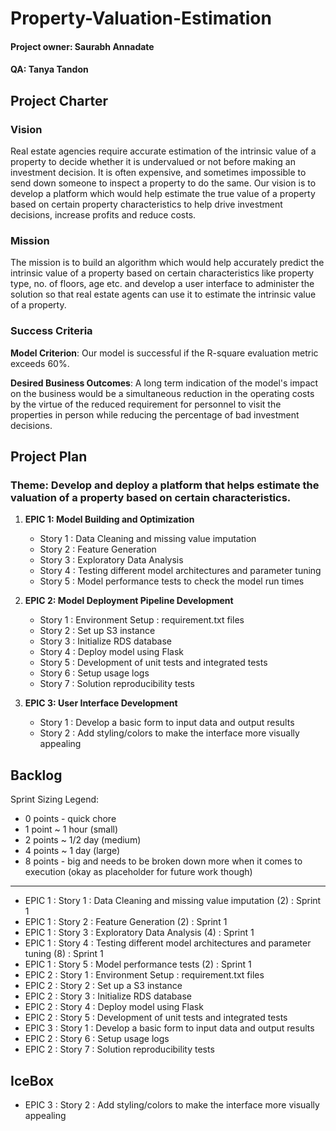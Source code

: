 # Property-Valuation-Estimation

#### Project owner: Saurabh Annadate
#### QA: Tanya Tandon 

## Project Charter

### Vision
Real estate agencies require accurate estimation of the intrinsic value of a property to decide whether it is undervalued or not before making an investment decision. It is often expensive, and sometimes impossible to send down someone to inspect a property to do the same. Our vision is to develop a platform which would help estimate the true value of a property based on certain property characteristics to help drive investment decisions, increase profits and reduce costs.


### Mission
The mission is to build an algorithm which would help accurately predict the intrinsic value of a property based on certain characteristics like property type, no. of floors, age etc. and develop a user interface to administer the solution so that real estate agents can use it to estimate the intrinsic value of a property.

### Success Criteria

**Model Criterion**: Our model is successful if the R-square evaluation metric exceeds 60%. 

**Desired Business Outcomes**: A long term indication of the model's impact on the business would be a simultaneous reduction in the operating costs by the virtue of the reduced requirement for personnel to visit the properties in person while reducing the percentage of bad investment decisions.  

## Project Plan

### Theme: Develop and deploy a platform that helps estimate the valuation of a property based on certain characteristics. 

1. __EPIC 1: Model Building and Optimization__
    * Story 1 : Data Cleaning and missing value imputation
    * Story 2 : Feature Generation
    * Story 3 : Exploratory Data Analysis
    * Story 4 : Testing different model architectures and parameter tuning
    * Story 5 : Model performance tests to check the model run times
   
2. __EPIC 2: Model Deployment Pipeline Development__
    * Story 1 : Environment Setup : requirement.txt files
    * Story 2 : Set up S3 instance
    * Story 3 : Initialize RDS database
    * Story 4 : Deploy model using Flask
    * Story 5 : Development of unit tests and integrated tests
    * Story 6 : Setup usage logs
    * Story 7 : Solution reproducibility tests
    
3. __EPIC 3: User Interface Development__
    * Story 1 : Develop a basic form to input data and output results
    * Story 2 : Add styling/colors to make the interface more visually appealing  

## Backlog

Sprint Sizing Legend:

* 0 points - quick chore
* 1 point ~ 1 hour (small)
* 2 points ~ 1/2 day (medium)
* 4 points ~ 1 day (large)
* 8 points - big and needs to be broken down more when it comes to execution (okay as placeholder for future work though)
------------------
* EPIC 1 : Story 1 : Data Cleaning and missing value imputation (2) : Sprint 1
* EPIC 1 : Story 2 : Feature Generation (2) : Sprint 1
* EPIC 1 : Story 3 : Exploratory Data Analysis (4) : Sprint 1
* EPIC 1 : Story 4 : Testing different model architectures and parameter tuning (8) : Sprint 1
* EPIC 1 : Story 5 : Model performance tests (2) : Sprint 1
* EPIC 2 : Story 1 : Environment Setup : requirement.txt files
* EPIC 2 : Story 2 : Set up a S3 instance
* EPIC 2 : Story 3 : Initialize RDS database
* EPIC 2 : Story 4 : Deploy model using Flask
* EPIC 2 : Story 5 : Development of unit tests and integrated tests
* EPIC 3 : Story 1 : Develop a basic form to input data and output results
* EPIC 2 : Story 6 : Setup usage logs
* EPIC 2 : Story 7 : Solution reproducibility tests

## IceBox 
* EPIC 3 : Story 2 : Add styling/colors to make the interface more visually appealing


